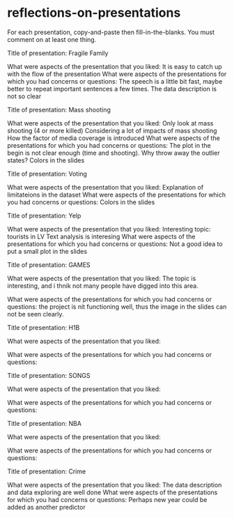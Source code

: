 # reflections-on-presentations

For each presentation, copy-and-paste then fill-in-the-blanks.  You must comment on at least one thing. 



Title of presentation:  Fragile Family

What were aspects of the presentation that you liked:
  It is easy to catch up with the flow of the presentation 
What were aspects of the presentations for which you had concerns or questions:
  The speech is a little bit fast, maybe better to repeat important sentences a few times.
  The data description is not so clear




Title of presentation:  Mass shooting

What were aspects of the presentation that you liked:
  Only look at mass shooting (4 or more killed)
  Considering a lot of impacts of mass shooting
  How the factor of media coverage is introduced
What were aspects of the presentations for which you had concerns or questions:
  The plot in the begin is not clear enough (time and shooting). 
  Why throw away the outlier states?
  Colors in the slides




Title of presentation:  Voting

What were aspects of the presentation that you liked:
  Explanation of limitateions in the dataset
What were aspects of the presentations for which you had concerns or questions:
  Colors in the slides





Title of presentation:  Yelp

What were aspects of the presentation that you liked:
  Interesting topic: tourists in LV
  Text analysis is interesing 
What were aspects of the presentations for which you had concerns or questions:
  Not a good idea to put a small plot in the slides





Title of presentation:  GAMES

What were aspects of the presentation that you liked:
 The topic is interesting, and i thnik not many people have digged into this area.
 
 
What were aspects of the presentations for which you had concerns or questions:
  the project is nit functioning well, thus the image in the slides can not be seen clearly.
  
  
  
  Title of presentation:  H1B

What were aspects of the presentation that you liked:
  
What were aspects of the presentations for which you had concerns or questions:
  
  
  
  Title of presentation:  SONGS

What were aspects of the presentation that you liked:
  
What were aspects of the presentations for which you had concerns or questions:
  
  
  
  Title of presentation:  NBA

What were aspects of the presentation that you liked:
 
What were aspects of the presentations for which you had concerns or questions:
  
  
  
  
  Title of presentation:  Crime

What were aspects of the presentation that you liked:
  The data description and data exploring are well done
What were aspects of the presentations for which you had concerns or questions:
  Perhaps new year could be added as another predictor
  
